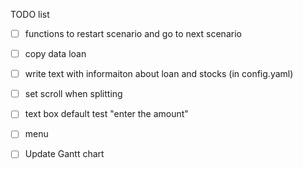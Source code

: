 TODO list
- [ ] functions to restart scenario and go to next scenario
- [ ] copy data loan
- [ ] write text with informaiton about loan and stocks (in config.yaml)
- [ ] set scroll when splitting
- [ ] text box default test "enter the amount"
- [ ] menu 

- [ ] Update Gantt chart
 
